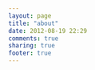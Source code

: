 ```yaml
---
layout: page
title: "about"
date: 2012-08-19 22:29
comments: true
sharing: true
footer: true
---
```

